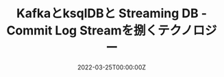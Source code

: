 ---
title: KafkaとksqlDBと Streaming DB - Commit Log Streamを捌くテクノロジー
summary: "Cloud Native Databse Meetup #4 - ksqlDBはKafkaを利用する事を前提としたストリーム処理エンジンです。 『DB』という名前が付いてはいますが、DBでありながらストリーム処理エンジンでもある少し変わった個性を持つ技術です。Kafkaエコシステムの中でKafka Streamsと共に育った技術ですが、ストリーム処理の枠を超えてDBとしての道を歩み始めています。KafkaとKafka Streamsと強いつながりを持つksqlDBは、その特性を理解することで長所を生かした活用が可能です。"
authors:
  - hashi
tags:
  - Slide
  - Recording
  - Beginner
  - ksqlDB
  - Stream Processing
date: '2022-03-25T00:00:00Z'

links:
url_code: ''
url_pdf: ''
url_slides: 'https://speakerdeck.com/hashitokyo/kafkatoksqldbto-streaming-db-commit-log-streamwoba-kutekufalserozi'
url_video: 'https://www.youtube.com/watch?v=eXj_OX6fwZ8'
---
